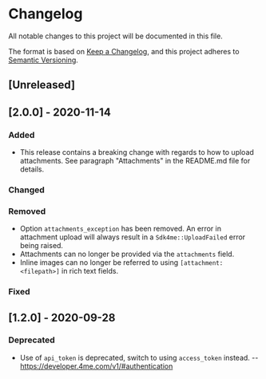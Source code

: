 # Changelog

All notable changes to this project will be documented in this file.

The format is based on [Keep a Changelog](https://keepachangelog.com/en/1.0.0/),
and this project adheres to [Semantic Versioning](https://semver.org/spec/v2.0.0.html).

## [Unreleased]

## [2.0.0] - 2020-11-14

### Added

- This release contains a breaking change with regards to how to upload
  attachments. See paragraph "Attachments" in the README.md file for details.

### Changed

### Removed

- Option `attachments_exception` has been removed. An error in attachment
  upload will always result in a `Sdk4me::UploadFailed` error being raised.
- Attachments can no longer be provided via the `attachments` field.
- Inline images can no longer be referred to using `[attachment:<filepath>]`
  in rich text fields.

### Fixed


## [1.2.0] - 2020-09-28
### Deprecated
- Use of `api_token` is deprecated, switch to using `access_token` instead. -- https://developer.4me.com/v1/#authentication
